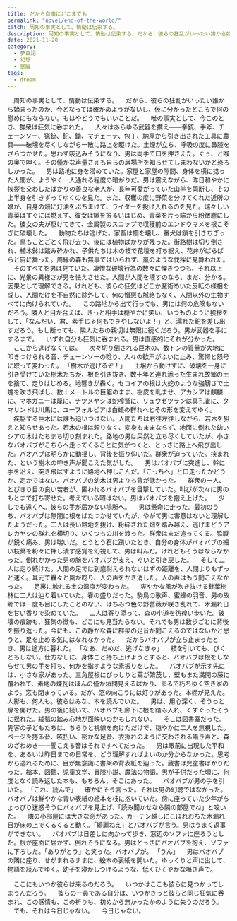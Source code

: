```yaml
---
title: だから自由にどこまでも
permalink: "novel/end-of-the-world/"
catch: 周知の事実として、情動は伝染する。
description: 周知の事実として、情動は伝染する。だから、彼らの狂乱がいったい誰から始まったのか、今となっては確かめようがないし、仮に分かったところで何の慰めにもならない。もはやどうでもいいことだ。唯の事実として、今このとき、群衆は狂気に呑まれた。人々はあらゆる武器を携え——拳銃、手斧、チェーンソー、猟銃、鉈、鋤、マチェーテ、包丁、納屋から引き出された工具に農具——破壊を尽くしながら一散に路上を駆けた。
date: 2021-11-20
category:
  - 夢日記
  - 幻想
  - 掌編
tags:
  - dream
---
```


　周知の事実として、情動は伝染する。
　だから、彼らの狂乱がいったい誰から始まったのか、今となっては確かめようがないし、仮に分かったところで何の慰めにもならない。もはやどうでもいいことだ。
　唯の事実として、今このとき、群衆は狂気に呑まれた。
　人々はあらゆる武器を携え——拳銃、手斧、チェーンソー、猟銃、鉈、鋤、マチェーテ、包丁、納屋から引き出された工具に農具——破壊を尽くしながら一散に路上を駆けた。土煙が立ち、呼吸の度に鼻腔をざらつかせた。思わず咳込みそうになり、男は両手で口を押さえた。ぐぅ、と喉の奥で呻く。その僅かな声量さえも自らの居場所を知らせてしまわないかと恐ろしかった。
　男は路地に身を潜めていた。家屋と家屋の隙間、身体を横に捻った人間が、ようやく一人通れる程度の暗がりだ。男は震えながら、昨日和やかに挨拶を交わしたばかりの善良な老人が、長年可愛がっていた山羊を両断し、その上半身を引きずってゆくのを見た。また、収穫の度に野菜を分けてくれた近所の娘が、自身の畑に灯油をぶちまけて、ライターを投げ入れるのを見た。瑞々しい青菜はすぐには燃えず、彼女は鍬を振るいはじめ、青菜を片っ端から粉微塵にした。彼女の夫が駆けてきて、金属製のスコップで収穫前のエンドウマメを根こそぎに破壊した。
　動物たちは逃げた。家畜は柵を壊し、番犬は鎖を引きちぎった。鳥もことごとく飛び去り、後には植物ばかりが残った。街路樹は切り倒され、植木鉢は踏み砕かれ、子供たちは木の枝で花壇を打ち据え、花弁がばらばらと宙に舞った。周縁の森も無事ではいられず、嵐のような伐採に見舞われた。
　そのすべてを男は見ていた。凄惨な破壊行為の数々に慄きつつも、それ以上に、光景の異様さが男を怯えさせた。人間が人間を壊すのなら、まだ、分かる。因果として理解できる。けれども、彼らの狂気はどこか魔術めいた反転の様相を成し、人間だけを不自然に除外して、何の憎悪も脈絡もなく、人間以外の生物すべてに向けられていた。
　この路地から出て行っても、男には何の危険もないだろう。隣人と目が合えば、きっと相手は穏やかに笑い、いつものように挨拶をして、「なんだい、君、素手じゃ何もできやしないよ！」と、濡れた鉈を差し出すだろう。もし断っても、隣人たちの親切は無限に続くだろう。男が武器を手にするまで。
　いずれ自分も狂気に呑まれる。男は直感的にそれが分かった。
　ここから逃げなくては。
　次々切り倒される巨木の、数トンの質量が大地に叩きつけられる音、チェーンソーの唸り、人々の歓声がふいに止み、驚愕と怒号に取って変わった。
「樹木が逃げるぞ！」
　土壌から動けずに、破壊を一身に引き受けていた樹木たちが、根を引き抜き、数十年と連れ添った生まれ故郷の土を捨て、走りはじめる。地響きが轟く。セコイアの根は大蛇のような強靭さで土塊を吹き飛ばし、数十メートルの巨躯のまま、樹皮を軋ませ、アカシアは麒麟に、マホガニーは犀に、ナツメヤシは蛇喰鷲に、リュウゼツランは真孔雀に、タマリンドは川馬に、ユーフォルビアは白蟻の群れへとその形を変えてゆく。
　疾駆する巨木には誰も追いつけない。人間たちは右往左往しながら、若木を狙えと知らせあった。若木の根は頼りなく、変身もままならず、地面に倒れた幼いシアの木はたちまち切り刻まれた。路地の男は呆然と立ち尽くしていたが、小さなバオバブがこちらへ走ってくることに気がつくと、とっさに路上へ飛び出した。バオバブは明らかに動揺し、背後を振り仰いだ。群衆が迫っていた。挟まれた、という樹木の呻き声が聞こえた気がした。
　男はバオバブに突進し、幹に手を沿え、突き飛ばすように路地へ押しこんだ。「こっちへ」と口走ったかどうか、定かではない。バオバブの幼木は男よりも背が低かった。
　群衆の一人、とびきり目の良い若者が、匿われるバオバブを目撃していた。叫びが次々に男のもとまで打ち寄せた。考えている暇はない。男はバオバブを抱え上げた。
　少しでも遠くへ。彼らの手が届かない場所へ。
　男は懸命に走った。最初のうち、バオバブは無闇に根をばたつかせていたが、やがて男に害意はないと理解したようだった。二人は長い路地を抜け、粉砕された畑を踏み越え、逃げまどうアレカヤシの群れを横切り、いくつもの川を渡った。群衆はまだ追ってくる。脇腹が鋭く痛み、男は喘いだ。とうとう石に躓いたとき、自分の身体がバオバブの細い枝葉を粉々に押し潰す感覚を幻視して、男は叫んだ。けれどもそうはならなかった。倒れかかった男の腕をバオバブが支え、ぐいと引き戻した。
　そして二人は走り続けた。人間の足では到底耐えられないはずの距離を、人間よりもずっと速く。耳元で轟々と風が唸り、人の声をかき消した。人の声はもう聞こえなかった。
　足裏に触れる土の温度が変わった。
　爽やかな風が吹き抜ける針葉樹林に二人は辿り着いていた。春の盛りだった。駒鳥の歌声、蜜蜂の羽音、男の故郷では一度も目にしたことのない、はちみつ色の野薔薇が咲き乱れて、木漏れ日を甘い香りで染めていた。
　二人は寄り添って、森の小道を彷徨い歩いた。破壊の痕跡も、狂気の徴も、どこにも見当たらない。それでも男は数歩ごとに背後を振り返った。今にも、この静かな森に群衆の足音が聞こえるのではないかと思うと、足を止める気にはなれなかった。
　だからバオバブが立ち止まったとき、男は途方に暮れた。
「なあ、だめだ、逃げなきゃ」
　枝を引いても、びくともしない。仕方なしに、身体ごと持ち上げようとすると、バオバブは根をしならせて男の手を打ち、何かを指すような素振りをした。
　バオバブが示す先には、小さな家があった。三角屋根にびっしりと蔦が繁茂し、壁もまた満開の藤に覆われて、素地の煉瓦はほんの僅か垣間見えるばかり、まるで朽ちゆく空き家のよう。窓も閉まっている。だが、窓の向こうには灯りがあった。本棚が見えた。人影も、何人も。彼らはみな、本を読んでいた。
　男は、用心深く、そうっと扉を開けた。男の後に続いて、バオバブも廊下に根を踏み入れ、くすぐったそうに揺れた。絨毯の踏み心地が面映いのかもしれない。
　そこは図書室だった。先客の子どもたちは、ちらりと視線を向けただけで、穏やかに二人を無視した。ページを捲る音、咳払い、密かな足音、衣擦れのように交わされる囁き声と、森のざわめき——聞こえる音はそれですべてだった。
　男は眼前に出現した平和を、あるいは昨日までの日常を、どう理解すればよいのか分からなかった。思考から逃れるために、目が無意識に書架の背表紙を辿った。蔵書は児童書ばかりだった。絵本、図鑑、児童文学、冒険小説、魔法の物語。男が子供だった頃に、何度となく読み返した本も、もちろん、そこにあった。
　バオバブが男の手を引いた。
「これ、読んで」
　確かにそう言った。それは男の幻聴ではなかった。バオバブは鮮やかな青い表紙の絵本を枝に抱いていた。傍に座っていた少年がちょっぴり迷惑そうにバオバブを見上げ、「読み聞かせなら隣の部屋でね」と呟いた。
　隣の小部屋には大きな窓があった。カーテン越しにこぼれおちた木漏れ日が床の上でくるくると動く。「綺麗ねえ」とバオバブが言う。男はうまく返事ができない。
　バオバブは日差しに向かって歩き、窓辺のソファに座ろうとした。根が座面に届かず、倒れそうになる。男はとっさにバオバブを抱え、ソファに下ろした。「ありがとう」と笑った。バオバブが。
「うん」
　男はバオバブの隣に座り、せがまれるままに、絵本の表紙を開いた。ゆっくりと声に出して、物語を読んでゆく。幼子を寝かしつけるような、低くひそやかな囁き声で。

　ここにもいつか彼らは来るのだろう。
　いつかはここも彼らに見つかってしまうんだろう。
　彼らの一員である自分は、いつかきっと彼らと同じ狂気に呑まれ、この感情も、この祈りも、初めから無かったかのように失うのだろう。
　でも、それは今日じゃない。
　今日じゃない。